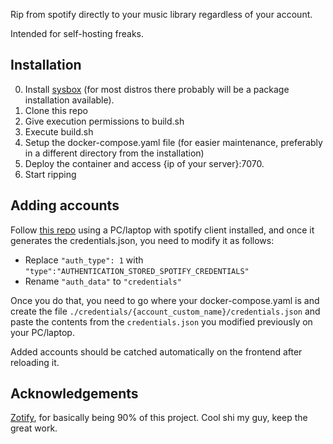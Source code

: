 Rip from spotify directly to your music library regardless of your account.

Intended for self-hosting freaks.

## Installation

0. Install [sysbox](https://github.com/nestybox/sysbox/blob/master/docs/user-guide/install.md) (for most distros there probably will be a package installation available).
1. Clone this repo
2. Give execution permissions to build.sh
3. Execute build.sh
4. Setup the docker-compose.yaml file (for easier maintenance, preferably in a different directory from the installation)
5. Deploy the container and access {ip of your server}:7070.
6. Start ripping

## Adding accounts

Follow [this repo](https://github.com/dspearson/librespot-auth?tab=readme-ov-file) using a PC/laptop with spotify client installed, and once it generates the credentials.json, you need to modify it as follows:

- Replace `"auth_type": 1` with `"type":"AUTHENTICATION_STORED_SPOTIFY_CREDENTIALS"`
- Rename `"auth_data"` to `"credentials"` 

Once you do that, you need to go where your docker-compose.yaml is and create the file `./credentials/{account_custom_name}/credentials.json` and paste the contents from the `credentials.json` you modified previously on your PC/laptop. 

Added accounts should be catched automatically on the frontend after reloading it.

## Acknowledgements

[Zotify](https://github.com/zotify-dev/zotify), for basically being 90% of this project. Cool shi my guy, keep the great work.
